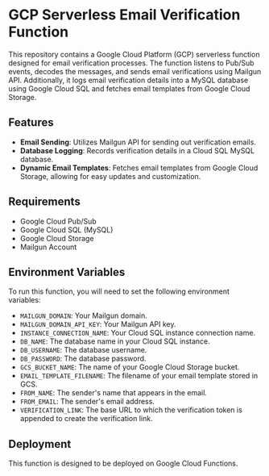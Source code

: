 # GCP Serverless Email Verification Function

This repository contains a Google Cloud Platform (GCP) serverless function designed for email verification processes. The function listens to Pub/Sub events, decodes the messages, and sends email verifications using Mailgun API. Additionally, it logs email verification details into a MySQL database using Google Cloud SQL and fetches email templates from Google Cloud Storage.

## Features

- **Email Sending**: Utilizes Mailgun API for sending out verification emails.
- **Database Logging**: Records verification details in a Cloud SQL MySQL database.
- **Dynamic Email Templates**: Fetches email templates from Google Cloud Storage, allowing for easy updates and customization.

## Requirements

- Google Cloud Pub/Sub
- Google Cloud SQL (MySQL)
- Google Cloud Storage
- Mailgun Account

## Environment Variables

To run this function, you will need to set the following environment variables:

- `MAILGUN_DOMAIN`: Your Mailgun domain.
- `MAILGUN_DOMAIN_API_KEY`: Your Mailgun API key.
- `INSTANCE_CONNECTION_NAME`: Your Cloud SQL instance connection name.
- `DB_NAME`: The database name in your Cloud SQL instance.
- `DB_USERNAME`: The database username.
- `DB_PASSWORD`: The database password.
- `GCS_BUCKET_NAME`: The name of your Google Cloud Storage bucket.
- `EMAIL_TEMPLATE_FILENAME`: The filename of your email template stored in GCS.
- `FROM_NAME`: The sender's name that appears in the email.
- `FROM_EMAIL`: The sender's email address.
- `VERIFICATION_LINK`: The base URL to which the verification token is appended to create the verification link.

## Deployment

This function is designed to be deployed on Google Cloud Functions.
